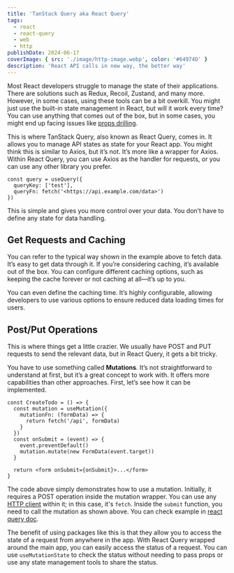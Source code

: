 ```yaml
---
title: 'TanStack Query aka React Query'
tags:
  - react
  - react-query
  - web
  - http
publishDate: 2024-06-17
coverImage: { src: './image/http-image.webp', color: '#64974D' }
description: 'React API calls in new way, the better way'
---
```


Most React developers struggle to manage the state of their applications. There are solutions such as Redux, Recoil, Zustand, and many more. However, in some cases, using these tools can be a bit overkill. You might just use the built-in state management in React, but will it work every time? You can use anything that comes out of the box, but in some cases, you might end up facing issues like [props drilling](https://react.dev/learn/passing-data-deeply-with-context).

This is where TanStack Query, also known as React Query, comes in. It allows you to manage API states as state for your React app. You might think this is similar to Axios, but it’s not. It’s more like a wrapper for Axios. Within React Query, you can use Axios as the handler for requests, or you can use any other library you prefer.

```tsx
const query = useQuery({
  queryKey: ['test'],
  queryFn: fetch('<https://api.example.com/data>')
})
```

This is simple and gives you more control over your data. You don’t have to define any state for data handling.

## Get Requests and Caching

You can refer to the typical way shown in the example above to fetch data. It’s easy to get data through it. If you’re considering caching, it’s available out of the box. You can configure different caching options, such as keeping the cache forever or not caching at all—it’s up to you.

You can even define the caching time. It’s highly configurable, allowing developers to use various options to ensure reduced data loading times for users.

## Post/Put Operations

This is where things get a little crazier. We usually have POST and PUT requests to send the relevant data, but in React Query, it gets a bit tricky.

You have to use something called **Mutations**. It’s not straightforward to understand at first, but it’s a great concept to work with. It offers more capabilities than other approaches. First, let’s see how it can be implemented.

```tsx
const CreateTodo = () => {
  const mutation = useMutation({
    mutationFn: (formData) => {
      return fetch('/api', formData)
    }
  })
  const onSubmit = (event) => {
    event.preventDefault()
    mutation.mutate(new FormData(event.target))
  }

  return <form onSubmit={onSubmit}>...</form>
}
```

The code above simply demonstrates how to use a mutation. Initially, it requires a POST operation inside the mutation wrapper. You can use any [HTTP client](https://www.webdevstory.com/javascript-http-requests-libraries/) within it; in this case, it's `fetch`. Inside the `submit` function, you need to call the mutation as shown above. You can check example in [react query doc](https://tanstack.com/query/latest/docs/framework/react/guides/mutations).

The benefit of using packages like this is that they allow you to access the state of a request from anywhere in the app. With React Query wrapped around the main app, you can easily access the status of a request. You can use `useMutationState` to check the status without needing to pass props or use any state management tools to share the status.
